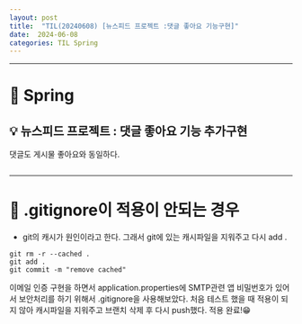 ```yaml
---
layout: post
title:  "TIL(20240608) [뉴스피드 프로젝트 :댓글 좋아요 기능구현]"
date:  2024-06-08
categories: TIL Spring 
---
```


---------------------------------------------------------------------


# 📌 Spring

## 💡 뉴스피드 프로젝트 : 댓글 좋아요 기능 추가구현

댓글도 게시물 좋아요와 동일하다.


```java

```


---------------------------------------------------------------------

# 📌 .gitignore이 적용이 안되는 경우
- git의 캐시가 원인이라고 한다. 그래서 git에 있는 캐시파일을 지워주고 다시 add .

```
git rm -r --cached .
git add .
git commit -m "remove cached"

```

이메일 인증 구현을 하면서 application.properties에 SMTP관련 앱 비밀번호가 있어서 보안처리를 하기 위해서
.gitignore을 사용해보았다. 처음 테스트 했을 때 적용이 되지 않아 캐시파일을 지워주고 브랜치 삭제 후 다시 push했다.
적용 완료!😁 





